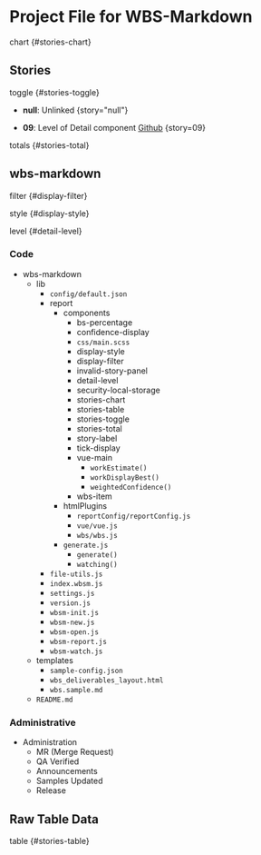 # Project File for WBS-Markdown

chart {#stories-chart}

## Stories

toggle {#stories-toggle}

- **null**: Unlinked {story="null"}

- **09**: Level of Detail component [Github](https://github.com/brainlid/wbs_markdown/issues/9) {story=09}

totals {#stories-total}

## wbs-markdown

filter {#display-filter}

style {#display-style}

level {#detail-level}

### Code

- wbs-markdown
  - lib
    - `config/default.json`
    - report
      - components
        - bs-percentage
        - confidence-display
        - `css/main.scss`
        - display-style
        - display-filter
        - invalid-story-panel
        - detail-level
        - security-local-storage
        - stories-chart
        - stories-table
        - stories-toggle
        - stories-total
        - story-label
        - tick-display
        - vue-main
          - `workEstimate()`
          - `workDisplayBest()`
          - `weightedConfidence()`
        - wbs-item
      - htmlPlugins
        - `reportConfig/reportConfig.js`
        - `vue/vue.js`
        - `wbs/wbs.js`
      - `generate.js`
        - `generate()`
        - `watching()`
    - `file-utils.js`
    - `index.wbsm.js`
    - `settings.js`
    - `version.js`
    - `wbsm-init.js`
    - `wbsm-new.js`
    - `wbsm-open.js`
    - `wbsm-report.js`
    - `wbsm-watch.js`
  - templates
    - `sample-config.json`
    - `wbs_deliverables_layout.html`
    - `wbs.sample.md`
  - `README.md`

### Administrative

- Administration
  - MR (Merge Request)
  - QA Verified
  - Announcements
  - Samples Updated
  - Release

## Raw Table Data

table {#stories-table}
